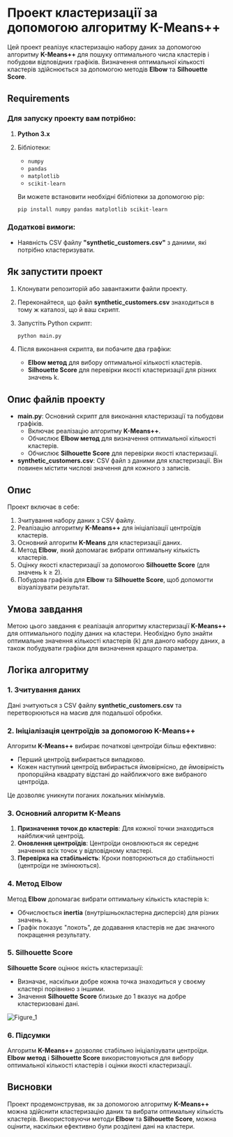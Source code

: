 # Проект кластеризації за допомогою алгоритму K-Means++

Цей проект реалізує кластеризацію набору даних за допомогою алгоритму **K-Means++** для пошуку оптимального числа кластерів і побудови відповідних графіків. Визначення оптимальної кількості кластерів здійснюється за допомогою методів **Elbow** та **Silhouette Score**.

## Requirements

### Для запуску проекту вам потрібно:

1. **Python 3.x**
2. Бібліотеки:

   - `numpy`
   - `pandas`
   - `matplotlib`
   - `scikit-learn`

   Ви можете встановити необхідні бібліотеки за допомогою pip:

   ```bash
   pip install numpy pandas matplotlib scikit-learn
   ```

### Додаткові вимоги:

- Наявність CSV файлу **"synthetic_customers.csv"** з даними, які потрібно кластеризувати.

## Як запустити проект

1. Клонувати репозиторій або завантажити файли проекту.
2. Переконайтеся, що файл **synthetic_customers.csv** знаходиться в тому ж каталозі, що й ваш скрипт.
3. Запустіть Python скрипт:

   ```bash
   python main.py
   ```

4. Після виконання скрипта, ви побачите два графіки:
   - **Elbow метод** для вибору оптимальної кількості кластерів.
   - **Silhouette Score** для перевірки якості кластеризації для різних значень k.

## Опис файлів проекту

- **main.py**: Основний скрипт для виконання кластеризації та побудови графіків.
  - Включає реалізацію алгоритму **K-Means++**.
  - Обчислює **Elbow метод** для визначення оптимальної кількості кластерів.
  - Обчислює **Silhouette Score** для перевірки якості кластеризації.
- **synthetic_customers.csv**: CSV файл з даними для кластеризації. Він повинен містити числові значення для кожного з записів.

## Опис

Проект включає в себе:

1. Зчитування набору даних з CSV файлу.
2. Реалізацію алгоритму **K-Means++** для ініціалізації центроїдів кластерів.
3. Основний алгоритм **K-Means** для кластеризації даних.
4. Метод **Elbow**, який допомагає вибрати оптимальну кількість кластерів.
5. Оцінку якості кластеризації за допомогою **Silhouette Score** (для значень k ≥ 2).
6. Побудова графіків для **Elbow** та **Silhouette Score**, щоб допомогти візуалізувати результат.

## Умова завдання

Метою цього завдання є реалізація алгоритму кластеризації **K-Means++** для оптимального поділу даних на кластери. Необхідно було знайти оптимальне значення кількості кластерів (k) для даного набору даних, а також побудувати графіки для визначення кращого параметра.

## Логіка алгоритму

### 1. **Зчитування даних**

Дані зчитуються з CSV файлу **synthetic_customers.csv** та перетворюються на масив для подальшої обробки.

### 2. **Ініціалізація центроїдів за допомогою K-Means++**

Алгоритм **K-Means++** вибирає початкові центроїди більш ефективно:

- Перший центроїд вибирається випадково.
- Кожен наступний центроїд вибирається ймовірнісно, де ймовірність пропорційна квадрату відстані до найближчого вже вибраного центроїда.

Це дозволяє уникнути поганих локальних мінімумів.

### 3. **Основний алгоритм K-Means**

1. **Призначення точок до кластерів**: Для кожної точки знаходиться найближчий центроїд.
2. **Оновлення центроїдів**: Центроїди оновлюються як середнє значення всіх точок у відповідному кластері.
3. **Перевірка на стабільність**: Кроки повторюються до стабільності (центроїди не змінюються).

### 4. **Метод Elbow**

Метод **Elbow** допомагає вибрати оптимальну кількість кластерів `k`:

- Обчислюється **inertia** (внутрішньокластерна дисперсія) для різних значень `k`.
- Графік показує "локоть", де додавання кластерів не дає значного покращення результату.

### 5. **Silhouette Score**

**Silhouette Score** оцінює якість кластеризації:

- Визначає, наскільки добре кожна точка знаходиться у своєму кластері порівняно з іншими.
- Значення **Silhouette Score** близьке до 1 вказує на добре кластеризовані дані.

![Figure_1](https://github.com/user-attachments/assets/13aa8bc9-e5e3-461d-a988-4a29f86534fb)


### 6. **Підсумки**

Алгоритм **K-Means++** дозволяє стабільно ініціалізувати центроїди. **Elbow метод** і **Silhouette Score** використовуються для вибору оптимальної кількості кластерів і оцінки якості кластеризації.

## Висновки

Проект продемонстрував, як за допомогою алгоритму **K-Means++** можна здійснити кластеризацію даних та вибрати оптимальну кількість кластерів. Використовуючи методи **Elbow** та **Silhouette Score**, можна оцінити, наскільки ефективно були розділені дані на кластери.
